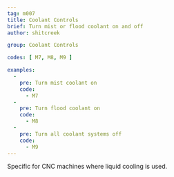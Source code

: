 ```yaml
---
tag: m007
title: Coolant Controls
brief: Turn mist or flood coolant on and off
author: shitcreek

group: Coolant Controls

codes: [ M7, M8, M9 ]

examples:
  -
    pre: Turn mist coolant on
    code:
      - M7
  -
    pre: Turn flood coolant on
    code:
      - M8
  -
    pre: Turn all coolant systems off
    code:
      - M9
---
```


Specific for CNC machines where liquid cooling is used.
